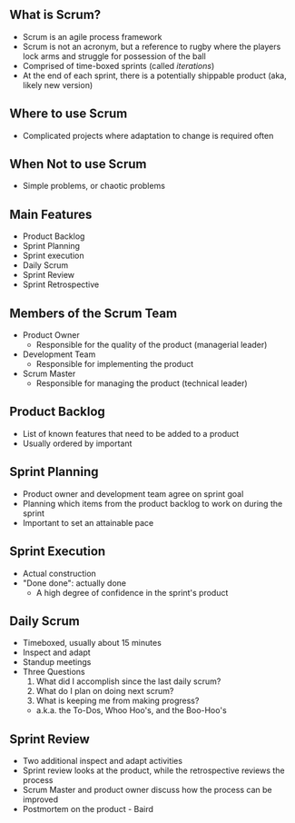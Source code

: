 ## What is Scrum?

- Scrum is an agile process framework
- Scrum is not an acronym, but a reference to rugby where the players lock arms and struggle for possession of the ball
- Comprised of time-boxed sprints (called *iterations*)
- At the end of each sprint, there is a potentially shippable product (aka, likely new version)

## Where to use Scrum

- Complicated projects where adaptation to change is required often

## When Not to use Scrum

- Simple problems, or chaotic problems

## Main Features

- Product Backlog
- Sprint Planning
- Sprint execution
- Daily Scrum
- Sprint Review
- Sprint Retrospective

## Members of the Scrum Team

- Product Owner
	- Responsible for the quality of the product (managerial leader)
- Development Team
	- Responsible for implementing the product
- Scrum Master
	- Responsible for managing the product (technical leader)

## Product Backlog

- List of known features that need to be added to a product
- Usually ordered by important

## Sprint Planning

- Product owner and development team agree on sprint goal
- Planning which items from the product backlog to work on during the sprint
- Important to set an attainable pace

## Sprint Execution

- Actual construction
- "Done done": actually done
	- A high degree of confidence in the sprint's product

## Daily Scrum

- Timeboxed, usually about 15 minutes
- Inspect and adapt
- Standup meetings
- Three Questions
	1. What did I accomplish since the last daily scrum?
	2. What do I plan on doing next scrum?
	3. What is keeping me from making progress?
	- a.k.a. the To-Dos, Whoo Hoo's, and the Boo-Hoo's

## Sprint Review

- Two additional inspect and adapt activities
- Sprint review looks at the product, while the retrospective reviews the process
- Scrum Master and product owner discuss how the process can be improved
- Postmortem on the product - Baird
